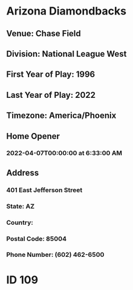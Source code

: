 # Arizona Diamondbacks
## Venue: Chase Field
## Division: National League West
## First Year of Play: 1996
## Last Year of Play: 2022
## Timezone: America/Phoenix
## Home Opener
### 2022-04-07T00:00:00 at 6:33:00 AM
## Address
### 401 East Jefferson Street
### State: AZ
### Country: 
### Postal Code: 85004
### Phone Number: (602) 462-6500
# ID 109